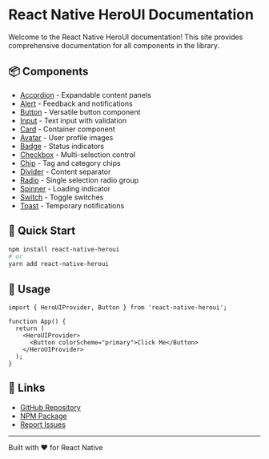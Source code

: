 # React Native HeroUI Documentation

Welcome to the React Native HeroUI documentation! This site provides comprehensive documentation for all components in the library.

## 📦 Components

- [Accordion](./components/accordion.html) - Expandable content panels
- [Alert](./components/alert.html) - Feedback and notifications
- [Button](./components/button.html) - Versatile button component
- [Input](./components/input.html) - Text input with validation
- [Card](./components/card.html) - Container component
- [Avatar](./components/avatar.html) - User profile images
- [Badge](./components/badge.html) - Status indicators
- [Checkbox](./components/checkbox.html) - Multi-selection control
- [Chip](./components/chip.html) - Tag and category chips
- [Divider](./components/divider.html) - Content separator
- [Radio](./components/radio.html) - Single selection radio group
- [Spinner](./components/spinner.html) - Loading indicator
- [Switch](./components/switch.html) - Toggle switches
- [Toast](./components/toast.html) - Temporary notifications

## 🚀 Quick Start

```bash
npm install react-native-heroui
# or
yarn add react-native-heroui
```

## 📖 Usage

```tsx
import { HeroUIProvider, Button } from 'react-native-heroui';

function App() {
  return (
    <HeroUIProvider>
      <Button colorScheme="primary">Click Me</Button>
    </HeroUIProvider>
  );
}
```

## 🔗 Links

- [GitHub Repository](https://github.com/adityakmr7/react-native-heroui)
- [NPM Package](https://www.npmjs.com/package/react-native-heroui)
- [Report Issues](https://github.com/adityakmr7/react-native-heroui/issues)

---

Built with ❤️ for React Native
